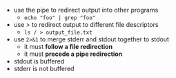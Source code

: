 - use the pipe to redirect output into other programs
	- `echo "foo" | grep "foo"`
- use > to redirect output to different file descriptors
	- `ls / > output_file.txt`
- use `2>&1` to merge stderr and stdout together to stdout
	- it must **follow a file redirection**
	- it must **precede a pipe redirection**
- stdout is buffered
- stderr is not buffered